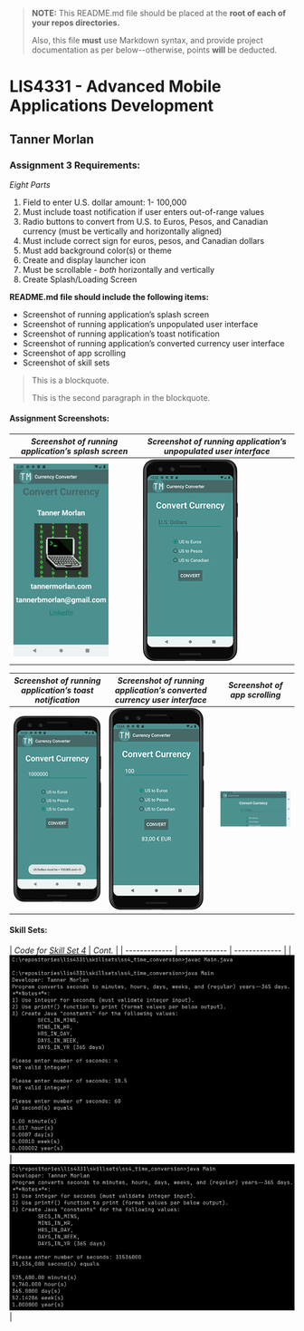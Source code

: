 > **NOTE:** This README.md file should be placed at the **root of each of your repos directories.**
>
>Also, this file **must** use Markdown syntax, and provide project documentation as per below--otherwise, points **will** be deducted.
>

# LIS4331 - Advanced Mobile Applications Development

## Tanner Morlan

### **Assignment 3 Requirements:**

*Eight Parts*
1. Field to enter U.S. dollar amount: 1- 100,000
2. Must include toast notification if user enters out-of-range values
3. Radio buttons to convert from U.S. to Euros, Pesos, and Canadian currency (must be vertically and horizontally aligned)
4. Must include correct sign for euros, pesos, and Canadian dollars
5. Must add background color(s) or theme
6. Create and display launcher icon
7. Must be scrollable - *both* horizontally and vertically
8. Create Splash/Loading Screen

**README.md file should include the following items:**

- Screenshot of running application’s splash screen
- Screenshot of running application’s unpopulated user interface
- Screenshot of running application’s toast notification
- Screenshot of running application’s converted currency user interface
- Screenshot of app scrolling
- Screenshot of skill sets


> This is a blockquote.
> 
> This is the second paragraph in the blockquote.
>

#### **Assignment Screenshots:**

| *Screenshot of running application’s splash screen* | *Screenshot of running application’s unpopulated user interface* |
| ------------- | ------------- |
| ![Screenshot of running application’s splash screen](img/splash_recording.gif "Screenshot of running application’s splash screen") | ![Screenshot of running application’s unpopulated user interface](img/unpopulated_ui.png "Screenshot of running application’s unpopulated user interface") |

| *Screenshot of running application’s toast notification* | *Screenshot of running application’s converted currency user interface* | *Screenshot of app scrolling* |
| ------------- | ------------- | ------------- |
| ![Screenshot of running application’s toast notification](img/toast_notification.png "Screenshot of running application’s toast notification") | ![Screenshot of running application’s converted currency user interface](img/converted_currency.png "Screenshot of running application’s converted currency user interface") | ![Screenshot of app scrolling](img/scrolling.gif "Screenshot of app scrolling") |


#### **Skill Sets:**

| *Code for [Skill Set 4](../skillsets/ss1_non_oop_circle/Methods.java)* | *Cont.* |
| ------------- | ------------- | ------------- |
| ![Screenshot of Skill Set 4-1](img/ss4-1.png "Screenshot of Skill Set 4-1") | ![Screenshot of Skill Set 4-2](img/ss4-2.png "Screenshot of Skill Set 4-2") |